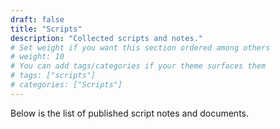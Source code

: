 ```yaml
---
draft: false
title: "Scripts"
description: "Collected scripts and notes."
# Set weight if you want this section ordered among others
# weight: 10
# You can add tags/categories if your theme surfaces them
# tags: ["scripts"]
# categories: ["Scripts"]
---
```


Below is the list of published script notes and documents.

